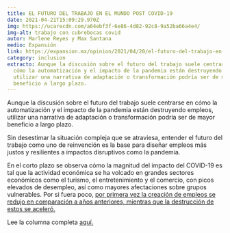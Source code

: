 ```yaml
---
title: EL FUTURO DEL TRABAJO EN EL MUNDO POST COVID-19
date: 2021-04-21T15:09:29.970Z
img: https://ucarecdn.com/a64ebf3f-6e86-4d82-92c8-9a52ba66a4e4/
img-alt: trabajo con cubrebocas covid
autor: Marlene Reyes y Max Santana
medio: Expansión
link: https://expansion.mx/opinion/2021/04/20/el-futuro-del-trabajo-en-el-mundo-post-covid-19
category: inclusion
extracto: Aunque la discusión sobre el futuro del trabajo suele centrarse en
  cómo la automatización y el impacto de la pandemia están destruyendo empleos,
  utilizar una narrativa de adaptación o transformación podría ser de mayor
  beneficio a largo plazo.
---
```

<!--StartFragment-->

Aunque la discusión sobre el futuro del trabajo suele centrarse en cómo la automatización y el impacto de la pandemia están destruyendo empleos, utilizar una narrativa de adaptación o transformación podría ser de mayor beneficio a largo plazo.

Sin desestimar la situación compleja que se atraviesa, entender el futuro del trabajo como uno de reinvención es la base para diseñar empleos más justos y resilientes a impactos disruptivos como la pandemia.

En el corto plazo se observa cómo la magnitud del impacto del COVID-19 es tal que la actividad económica se ha volcado en grandes sectores económicos como el turismo, el entretenimiento y el comercio, con picos elevados de desempleo, así como mayores afectaciones sobre grupos vulnerables. Por si fuera poco, [por primera vez la creación de empleos se redujo en comparación a años anteriores, mientras que la destrucción de estos se aceleró.](https://es.weforum.org/reports/the-future-of-jobs-report-2020/digest)

Lee la columna completa [aquí.](https://expansion.mx/opinion/2021/04/20/el-futuro-del-trabajo-en-el-mundo-post-covid-19)

<!--EndFragment-->